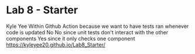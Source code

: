# Lab 8 - Starter
Kyle Yee
Within Github Action because we want to have tests ran whenever code is updated
No
No since unit tests don't interact with the other components
Yes since it only checks one component
https://kyleyee20.github.io/Lab8_Starter/
